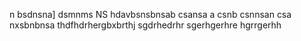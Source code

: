 n bsdnsna]
dsmnms
NS 
hdavbsnsbnsab
csansa a
csnb csnnsan
csa
nxsbnbnsa
thdfhdrhergbxbrthj
sgdrhedrhr
sgerhgerhre
hgrrgerhh
